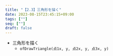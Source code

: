 ```yaml
---
title: "【2.3】三角形を描く"
date: 2023-08-15T23:45:15+09:00
tags: [""]
seq: [""]
draft: false
---
```


- 三角形を描く
  - `ofDrawTriangle(点1x, y, 点2x, y, 点3x, y)`